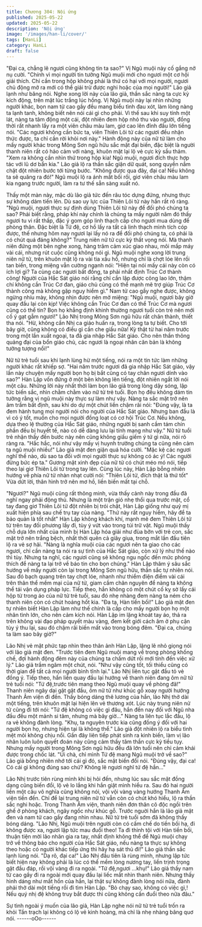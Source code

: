 ```yaml
---
title: Chương 304: Nội ứng
published: 2025-05-22
updated: 2025-05-22
description: 'Nội ứng'
image: '/images/han-li/cover/'
tags: [HanLi]
category: HanLi
draft: false
---
```


"Đại ca, chẳng lẽ ngươi cũng không tin ta sao?" Vị Ngũ muội này
cố gắng nở nụ cười.
"Chính vì mọi người tin tưởng Ngũ muội mới cho ngươi một cơ hội
giải thích. Chỉ cần trong hộp không phải là thứ có hại với mọi
người, ngươi chủ động mở ra mới có thể giải trừ được nghi hoặc
của mọi người!" Lão giả lạnh như băng nói.
Nghe xong lời này của lão giả, thần sắc nàng ta cực kỳ kích động,
trên mặt lúc trắng lúc hồng.
Vị Ngũ muội này lại nhìn những người khác, bọn nam tử cao gầy
đều mang biểu tình đau xót, làm lòng nàng ta lạnh tanh, không
biết nên nói cái gì cho phải.
Vì thế sau khi suy tính một lát, nàng ta tâm động một cái, đột
nhiên đem hộp nhỏ thu vào người, đồng thời rất nhanh lấy ra một
viên châu màu lam, giơ cao lên đỉnh đầu lớn tiếng nói.
"Các ngươi không cần bức ta, viên Thiên Lôi tử các ngươi đều
nhận thức được, ta chỉ cần rời khỏi nơi này."
Hành động này của nữ tử làm cho mấy người khác trong Mông
Sơn ngũ hữu sắc mặt đại biến, đặc biệt là người thanh niên rất có
hảo cảm với nàng, khuôn mặt lại lộ vẻ cực kỳ sầu thảm.
"Xem ra không cần nhìn thứ trong hộp kia! Ngũ muội, ngươi đích
thực hợp tác với lũ dơ bẩn kia." Lão giả lộ ra thần sắc giận dữ
quát, song quyền nắm chặt đột nhiên bước tới từng bước.
"Không được qua đây, đại ca! Nếu không ta sẽ quăng ra đó!" Ngũ
muội lộ ra ánh mắt bối rối, giơ viên châu màu lam kia ngang trước
người, làm ra tư thế sẵn sàng xuất nó.

Thấy một màn này, mặc dù lão giả tức đến râu tóc dựng đứng,
nhưng thực sự không dám tiến lên. Dù sao uy lực của Thiên Lôi
tử này hắn rất rõ ràng.
"Ngũ muội, ngươi thực sự định dùng Thiên Lôi tử này để đối phó
chúng ta sao? Phải biết rằng, pháp khí này chính là chúng ta mấy
người năm đó thấy ngươi tu vi rất thấp, đặc ý gom góp linh thạch
cấp cho ngươi mua dùng để phòng thân. Đặc biệt là Tứ đệ, cơ hồ
lấy ra tất cả linh thạch mình tích cóp được, thế nhưng hôm nay
ngươi lại lấy nó ra để đối phó chúng ta, có phải là có chút quá
đáng không?" Trung niên nữ tử cực kỳ thất vọng nói.
Mà thanh niên đứng một bên nghe xong, hàng trăm cảm xúc giao
nhau, môi mấp máy vài cái, nhưng rút cuộc cũng không nói gì.
Ngũ muội nghe xong lời trung niên nữ tử, trên khuôn mặt lộ ra vài
tia xấu hổ, nhưng chỉ là chợt lóe lên rồi tan biến, trong miệng vẫn
cường ngạnh nói:
"Hiện tại nói mấy cái này còn có ích lợi gì? Ta cùng các ngươi bất
đồng, ta phải nhất định Trúc Cơ thành công! Người của Hắc Sát
giáo nói rằng chỉ cần lập được công lao lớn, thậm chí không cần
Trúc Cơ đan, giáo chủ cũng có thể mạnh mẽ trợ giúp Trúc Cơ
thành công mà không gặp nguy hiểm gì."
Nam tử cao gầy nghe được, không ngừng nhíu mày, không nhịn
được nên mở miệng:
"Ngũ muội, ngươi bây giờ quay đầu lại còn kịp! Việc không cần
Trúc Cơ đan có thể Trúc Cơ mà ngươi cũng có thể tin? Bọn họ
khẳng định khinh thường ngươi tuổi còn trẻ nên mới cố ý gạt gẫm
ngươi!" Lão Nhị trong Mông Sơn ngũ hữu rất chân thành, thiết tha
nói.
"Hừ, không cần Nhị ca giáo huấn ra, trong lòng ta tự biết. Cho tới
bây giờ, cũng không có điều gì cần che giấu nữa! Kỳ thật từ hai
năm trước trong một lần xuất ngoại, ta đã gia nhập Hắc Sát giáo.
Cho nên thần thông quảng đại của bổn giáo chủ, các ngươi là
ngoại nhân căn bản là không tưởng tượng nổi!"

Nữ tử trẻ tuổi sau khi lạnh lùng hừ một tiếng, nói ra một tin tức
làm những người khác rất khiếp sợ.
"Hai năm trước ngươi đã gia nhập Hắc Sát giáo, vậy lần này
chuyện mấy người bọn họ bị bắt cũng có tay chân ngươi dính vào
sao?" Hàn Lập vốn đứng ở một bên không lên tiếng, đột nhiên
ngắt lời nói một câu.
Những lời này nhất thời làm bọn lão giả trong lòng dậy sóng, lập
tức biến sắc, nhìn chằm chằm vào nữ tử trẻ tuổi. Bọn họ đều
không dám tin tưởng rằng vị ngũ muội này thực sự làm như vậy.
Nàng ta sắc mặt trở nên âm trầm bất định, sau khi do dự một chút
liền chậm rãi nói:
"Đúng vậy, là ta đem hành tung mọi người nói cho người của Hắc
Sát giáo. Nhưng ban đầu là vì có ý tốt, muốn cho mọi người đồng
loạt có cơ hội Trúc Cơ. Nếu không, dựa theo lệ thường của Hắc
Sát giáo, những người bị sanh cầm tám chín phần đều bị huyết tế,
nào có dễ dàng lưu lại tính mạng như vậy."
Nữ tử tuổi trẻ nhận thấy đến bước này nên cũng không giấu giếm
ý tứ gì nữa, nói rõ ràng ra.
"Hắc hắc, nói như vậy mấy vị huynh trưởng chúng ta cũng nên
cảm tạ ngũ muội nhiều!" Lão giả mặt đen giận quá hóa cười.
"Mặc kệ các ngươi nghĩ thế nào, dù sao ta đối với mọi người thực
sự không có ác ý! Các người đừng bức ép ta." Gương mặt xinh
đẹp của nữ tử có chút méo mó nói, tiếp theo lại giơ Thiên Lôi tử
trong tay lên.
Cùng lúc này, Hàn Lập bỗng nhiên hướng về phía nữ tử nhàn
nhạt cười nói:
"Thiên Lôi tử, đích thật là thứ tốt"
Vừa dứt lời, thân hình trở nên mơ hồ, liền biến mất tại chỗ.

"Ngươi?" Ngũ muội cũng rất thông minh, vừa thấy cảnh này trong
đầu đã nghĩ ngay phải động thủ.
Nhưng là một trận gió nhẹ thổi qua trước mặt, cổ tay đang giơ
Thiên Lôi tử đột nhiên bị trói chặt, Hàn Lập giống như quỷ mị xuất
hiện phía sau chế trụ tay của nàng.
"Thứ này rất nguy hiểm, hãy để ta bảo quản là tốt nhất" Hàn Lập
không khách khí, mạnh mẽ đem Thiên Lôi tử từ trên tay đối
phương lấy đi, tùy ý vứt vào trong túi trữ vật.
Ngũ muội thấy chỗ dựa lớn nhất của mình bị Hàn Lập hóa giải
như đùa bỡn với trẻ con, sắc mặt trở nên trắng bệch, nhất thời
quên cả giãy giụa, trong mắt lần đầu tiên lộ ra vẻ sợ hãi.
"Nàng là nghĩa muội của các ngươi nên ta giao cho các ngươi, chỉ
cần nàng ta nói ra sự tình của Hắc Sát giáo, còn xử lý như thế
nào thì tùy. Nhưng ta nghĩ, các ngươi cũng sẽ không ngu ngốc
đến mức phóng thích để nàng ta lại trở về báo tin cho bọn chúng."
Hàn Lập thâm ý sâu sắc hướng về mấy người còn lại trong Mông
Sơn ngũ hữu, thần sắc tự nhiên nói.
Sau đó bạch quang trên tay chợt lóe, nhanh như thiểm điện điểm
vài cái trên thân thể mềm mại của nữ tử, giam cầm chân nguyên
để nàng ta không thể tái vận dụng pháp lực.
Tiếp theo, hắn không có một chút cố kỵ sờ lấy cái hộp từ trong áo
của nữ tử trẻ tuổi, sau đó nhẹ nhàng đem nàng ta ném cho thanh
niên còn có chút hoảng hốt kia.
"Đa tạ, Hàn tiền bối!"
Lão giả mặt đen tự nhiên biết Hàn Lập làm như thế chính là cấp
cho mấy người bọn họ một nhân tình lớn, cho nên cảm kích nói.
Hàn Lập im lặng khoát tay áo, thả ra trên không vài đạo pháp
quyết màu vàng, đem kết giới cách âm ở phụ cận tùy ý thu lại,
sau đó chậm rãi biến mất vào trong bóng đêm.
"Đại ca, chúng ta làm sao bây giờ?"

Lão Nhị vẻ mặt phức tạp nhìn theo thân ảnh Hàn Lập, lặng lẽ nhỏ
giọng nói với lão giả mặt đen.
"Trước tiên đem Ngũ muội mang về trong phòng khống chế, đợi
hành động đêm này của chúng ta chấm dứt rồi mới tính đến việc
xử lý." Lão giả trầm ngâm một chút, nói.
"Như vậy cũng tốt, tối thiểu cũng có thời gian để tất cả mọi người
bình tĩnh lại." Lão Nhị liên tục gật đầu tỏ vẻ đồng ý. Tiếp theo, hắn
liền quay đầu lại hướng về thanh niên đang ôm nữ tử trẻ tuổi nói:
"Tứ đệ,trước tiên mang theo Ngũ muội quay về phòng đã!" Thanh
niên ngây dại gật gật đầu, ôm nữ tử như khúc gỗ xoay người
hướng Thanh Âm viện đi đến.
Thấy bóng dáng thê lương của hắn, lão Nhị thở dài một tiếng,
trên khuôn mặt lại hiện lên vẻ thương xót.
Lúc này trung niên nử tử cũng đi tới nói:
"Tứ đệ không có việc gì đâu, hắn đến nay đối với Ngũ nha đầu
đều một mảnh si tâm, nhưng mà bây giờ…" Nàng ta liên tục lắc
đầu, lộ ra vẻ không đành lòng.
"Khụ, ta nguyên trước kia cũng đồng ý đối với hai người bọn họ,
nhưng hiện tại là không thể." Lão giả đột nhiên lộ ra biểu tình mệt
mỏi không chịu nổi.
Gần đây liên tiếp phát sinh ra kinh biến, làm vị lão nhân luôn luôn
quyết đoán này cũng cảm thấy tâm thần cực kỳ tiều tụy.
Nhưng mấy người trong Mông Sơn ngũ hữu đều đã lớn tuổi nên
chỉ cảm khái được trong chốc lát.
"Úi chà, chỉ mình Tứ đệ mang Ngũ muội trở về sao?" Lão giả
bỗng nhiên nhớ tới cái gì đó, sắc mặt biến đổi nói.
"Đúng vậy, đại ca! Có cái gì không đúng sao chứ? Không lẽ ngươi
nghĩ tứ đệ hắn…"

Lão Nhị trước tiên rùng mình khi bị hỏi đến, nhưng lúc sau sắc
mặt đồng dạng cũng biến đổi, lộ vẻ lo lắng khi hắn giật mình hiểu
ra.
Sau đó hai người liền một câu vô nghĩa cũng không nói, vội vội
vàng vàng hướng Thanh Âm viện tiến đến.
Chỉ để lại trung niên nữ tử vẫn còn có chút khó hiểu, lộ ra thần
sắc nghi hoặc.
Trong Thanh Âm viện, thanh niên đơn thân cô độc ngồi trên ghế ở
phòng khách, ngây ngốc như khúc gỗ.
Trước nguời hắn là lão giả mặt đen và nam tử cao gầy đang nhìn
nhau.
Nữ tử trẻ tuổi sớm đã không thấy bóng dáng.
"Lão Nhị, Ngũ muội trên người còn có cấm chế do tiền bối hạ, đi
không được xa, ngươi lập tức mau đuổi theo! Ta đi thỉnh tội với
Hàn tiền bối, thuận tiện mời lão nhân gia ra tay, nhất định không
thể để Ngũ muội chạy trở về thông báo cho người của Hắc Sát
giáo, nếu nàng ta thực sự không theo hoặc có người khác tiếp
ứng thì hãy hạ sát thủ đi!" Lão giả thần sắc lạnh lùng nói.
"Dạ rõ, đại ca!"
Lão Nhị đầu tiên là rùng mình, nhưng lập tức biết hiện nay không
phải là lúc có thể mềm lòng nương tay, liền trịnh trọng gật đầu
đáp, rồi vội vàng đi ra ngoài.
"Tứ đệ,ngươi …khụ!" Lão giả thấy nam tử cao gầy đi ra ngoài mới
quay đầu lại liếc mắt nhìn thanh niên.
Nhưng thấy hình dáng như mất hồn của hắn, lại thật sự không
đành lòng nói nữa, đành phải thở dài một tiếng rồi đi tìm Hàn Lập.
"Bỏ chạy sao, không có việc gì,! Nếu quý nhị đệ không truy bắt
được thì cũng không cần đuổi theo nữa đâu."

Sự tình ngoài ý muốn của lão giả, Hàn Lập nghe nói nữ tử trẻ tuổi
trốn ra khỏi Tần trạch lại không có lộ vẻ kinh hoàng, mà chỉ là nhẹ
nhàng bâng quơ nói.
------oOo------
